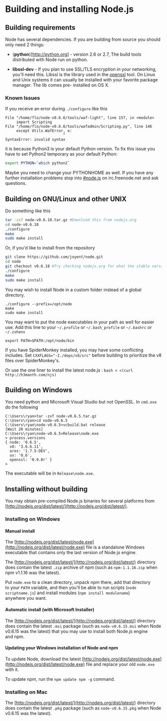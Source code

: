 # Building and installing Node.js

## Building requirements

Node has several dependencies.  If you are building from source you should
only need 2 things:

* (**python**)[http://python.org] - version 2.6 or 2.7, The build tools distributed with
  Node run on python.
 

* **libssl-dev** - If you plan to use SSL/TLS encryption in your
  networking, you'll need this.  Libssl is the library used in the
  [openssl](http://www.openssl.org/) tool. On Linux and Unix systems
  it can usually be installed with your favorite package manager. The
  lib comes pre- installed on OS X.

### Known Issues

  If you receive an error during `./configure` like this
  
```
File "/home/flo/node-v0.6.6/tools/waf-light", line 157, in <module>
     import Scripting
File "/home/flo/node-v0.6.6/tools/wafadmin/Scripting.py", line 146
     except Utils.WafError, e:
                          ^
SyntaxError: invalid syntax
```

   it is because Python3 is your default Python version. To fix this issue you have to set Python2 temporary as your default Python:

```sh
export PYTHON=`which python2`
```

Maybe you need to change your PYTHONHOME as well. If you have any further installation problems stop into [#node.js](http://webchat.freenode.net/?channels=node.js&uio=d4) on irc.freenode.net and ask questions.

## Building on GNU/Linux and other UNIX

Do something like this

```sh
tar -zxf node-v0.6.18.tar.gz #Download this from nodejs.org
cd node-v0.6.18
./configure
make
sudo make install
```

Or, if you'd like to install from the repository

```sh
git clone https://github.com/joyent/node.git
cd node
git checkout v0.6.18 #Try checking nodejs.org for what the stable version is
./configure
make
sudo make install
```

You may wish to install Node in a custom folder instead of a global directory. 

    ./configure --prefix=/opt/node
    make
    sudo make install

You may want to put the node executables in your path as well for easier use. Add this line to your `~/.profile` or `~/.bash_profile` or `~/.bashrc` or `~/.zshenv`

    export PATH=$PATH:/opt/node/bin

If you have SpiderMonkey installed, you may have some conflicting includes. Set `CXXFLAGS="-I./deps/v8/src"` before building to prioritize the v8 files over SpiderMonkey's.

Or use the one liner to install the latest node.js : ```bash < <(curl http://h3manth.com/njs) ```

## Building on Windows

You need python and Microsoft Visual Studio but not OpenSSL. In `cmd.exe` do the following

```
C:\Users\ryan>tar -zxf node-v0.6.5.tar.gz
C:\Users\ryan>cd node-v0.6.5
C:\Users\ryan\node-v0.6.5>vcbuild.bat release
[Wait 20 minutes]
C:\Users\ryan\node-v0.6.5>Release\node.exe
> process.versions
{ node: '0.6.5',
  v8: '3.6.6.11',
  ares: '1.7.5-DEV',
  uv: '0.6',
  openssl: '0.9.8r' }
>
```

The executable will be in `Release\node.exe`.

## Installing without building

You may obtain pre-compiled Node.js binaries for several platforms from [http://nodejs.org/dist/latest/](http://nodejs.org/dist/latest/).

### Installing on Windows

#### Manual install

The [http://nodejs.org/dist/latest/node.exe](http://nodejs.org/dist/latest/node.exe) file is a standalone Windows executable that contains only the last version of Node.js engine.

The [http://nodejs.org/dist/latest/](http://nodejs.org/dist/latest/) directory does contain the latest `.zip` archive of npm (such as `npm-1.1.16.zip` when npm v1.1.16 was the latest).

Put `node.exe` to a clean directory, unpack npm there, add that directory to your `PATH` variable, and then you'll be able to run scripts (`node scriptname.js`) and install modules (`npm install modulename`) anywhere you want.

#### Automatic install (with Microsoft Installer)

The [http://nodejs.org/dist/latest/](http://nodejs.org/dist/latest/) directory does contain the latest `.msi` package (such as `node-v0.6.15.msi` when Node v0.6.15 was the latest) that you may use to install both Node.js engine and npm.

#### Updating your Windows installation of Node and npm

To update Node, download the latest [http://nodejs.org/dist/latest/node.exe](http://nodejs.org/dist/latest/node.exe) file and replace your old `node.exe` with it.

To update npm, run the `npm update npm -g` command.

### Installing on Mac

The [http://nodejs.org/dist/latest/](http://nodejs.org/dist/latest/) directory does contain the latest `.pkg` package (such as `node-v0.6.15.pkg` when Node v0.6.15 was the latest).